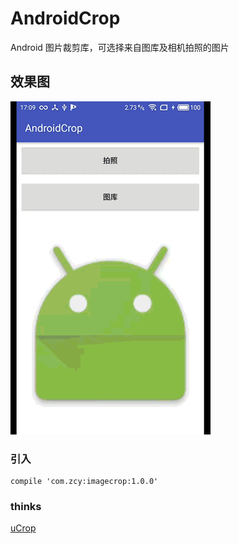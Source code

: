 # AndroidCrop
Android 图片裁剪库，可选择来自图库及相机拍照的图片
## 效果图

<img src="preview.gif"/>

### 引入
```
compile 'com.zcy:imagecrop:1.0.0'
```
### thinks
[uCrop](https://github.com/Yalantis/uCrop)